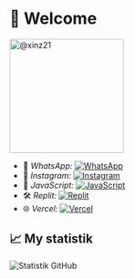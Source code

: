 # 👋 Welcome
<a href="https://github.com/xinz21">
<img src="https://files.catbox.moe/vhv1xp.jpg" width="200" alt="@xinz21">
</a>

- 📱 *WhatsApp:* [![WhatsApp](https://img.shields.io/badge/WhatsApp-25D366?style=flat&logo=whatsapp&logoColor=white)](https://wa.me/6288802101736)
- 📸 *Instagram:* [![Instagram](https://img.shields.io/badge/Instagram-E4405F?style=flat&logo=instagram&logoColor=white)](https://www.instagram.com/takashiizuki0/)
- 💬 *JavaScript:* [![JavaScript](https://img.shields.io/badge/JavaScript-F7DF1E?style=flat&logo=javascript&logoColor=black)](https://www.javascript.com/)
- 🛠️ *Replit:* [![Replit](https://img.shields.io/badge/Replit-667881?style=flat&logo=replit&logoColor=white)](https://replit.com/@lanzx20])
- 🌐 *Vercel:* [![Vercel](https://img.shields.io/badge/Vercel-000000?style=flat&logo=vercel&logoColor=white)](https://vercel.com/[username_Vercel_kamu])

## 📈 My statistik
![Statistik GitHub](https://github-readme-stats.vercel.app/api?username=xinz21&show_icons=true&theme=radical)
